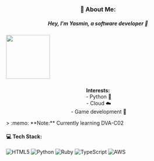 <h3 align=center> 💫 About Me: </h3>
<p align=center>
<h5 align=center>Hey, I'm Yasmin, a software developer 👋</h5>
<kbd><img src="https://media.giphy.com/media/ZSZTGUtpQr0u7cfveB/giphy.gif" width="120" height="120" /></kbd>
<h3></h3>
<p style="text-align:center"><strong>Interests:</strong><br />
&nbsp;- Python 🐍<br />
&nbsp;- Cloud ☁️<br />
&nbsp;- Game development 👾</p>
</p>
> :memo: **Note:** Currently learning DVA-C02

<h4> 💻 Tech Stack: </h4>

![HTML5](https://img.shields.io/badge/html5-%23E34F26.svg?style=for-the-badge&logo=html5&logoColor=white) ![Python](https://img.shields.io/badge/python-3670A0?style=for-the-badge&logo=python&logoColor=ffdd54) ![Ruby](https://img.shields.io/badge/ruby-%23CC342D.svg?style=for-the-badge&logo=ruby&logoColor=white) ![TypeScript](https://img.shields.io/badge/typescript-%23007ACC.svg?style=for-the-badge&logo=typescript&logoColor=white) ![AWS](https://img.shields.io/badge/AWS-%23FF9900.svg?style=for-the-badge&logo=amazon-aws&logoColor=white)

